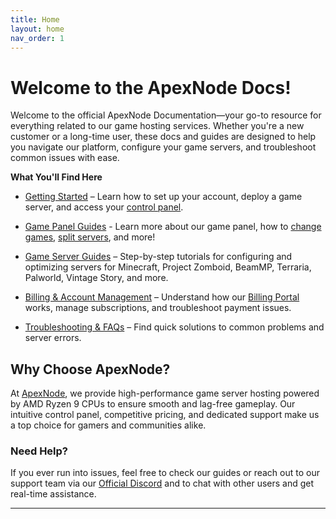```yaml
---
title: Home
layout: home
nav_order: 1
---
```


# Welcome to the ApexNode Docs!

Welcome to the official ApexNode Documentation—your go-to resource for everything related to our game hosting services. Whether you're a new customer or a long-time user, these docs and guides are designed to help you navigate our platform, configure your game servers, and troubleshoot common issues with ease.

**What You'll Find Here**

-   [Getting Started](getstarted) – Learn how to set up your account, deploy a game server, and access your [control panel](https://panel.apexnode.host).

-   [Game Panel Guides](panel) - Learn more about our game panel, how to [change games](panel/changegame), [split servers](panel/splitserver), and more!
    
-   [Game Server Guides](games) – Step-by-step tutorials for configuring and optimizing servers for Minecraft, Project Zomboid, BeamMP, Terraria, Palworld, Vintage Story, and more.
    
-   [Billing & Account Management](billing) – Understand how our [Billing Portal] works, manage subscriptions, and troubleshoot payment issues.
    
-   [Troubleshooting & FAQs](faq) – Find quick solutions to common problems and server errors.

## Why Choose ApexNode?

At [ApexNode](https://apexnode.host), we provide high-performance game server hosting powered by AMD Ryzen 9 CPUs to ensure smooth and lag-free gameplay. Our intuitive control panel, competitive pricing, and dedicated support make us a top choice for gamers and communities alike.

### Need Help?

If you ever run into issues, feel free to check our guides or reach out to our support team via our [Official Discord] and to chat with other users and get real-time assistance.

----

[Website]: https://apexnode.host
[Official Discord]: https://apexnode.host/discord
[Billing Portal]: https://billing.apexnode.host
[Game Panel]: https://panel.apexnode.host
